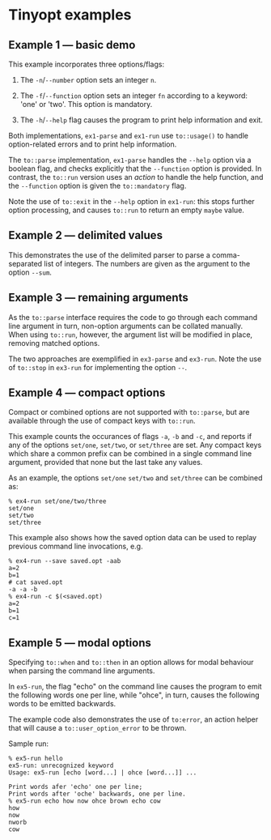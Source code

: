 # Tinyopt examples

## Example 1 — basic demo

This example incorporates three options/flags:

1. The `-n`/`--number` option sets an integer `n`.

2. The `-f`/`--function` option sets an integer `fn` according to a keyword: 'one' or 'two'.
   This option is mandatory.

3. The `-h`/`--help` flag causes the program to print help information and exit.

Both implementations, `ex1-parse` and `ex1-run` use `to::usage()` to handle
option-related errors and to print help information.

The `to::parse` implementation, `ex1-parse` handles the `--help` option via
a boolean flag, and checks explicitly that the `--function` option is provided.
In contrast, the `to::run` version uses an _action_ to handle the help function,
and the `--function` option is given the `to::mandatory` flag.

Note the use of `to::exit` in the `--help` option in `ex1-run`: this
stops further option processing, and causes `to::run` to return an
empty `maybe` value.

## Example 2 — delimited values

This demonstrates the use of the delimited parser to parse a comma-separated
list of integers. The numbers are given as the argument to the option `--sum`.

## Example 3 — remaining arguments

As the `to::parse` interface requires the code to go through each
command line argument in turn, non-option arguments can be collated
manually. When using `to::run`, however, the argument list will
be modified in place, removing matched options.

The two approaches are exemplified in `ex3-parse` and `ex3-run`.
Note the use of `to::stop` in `ex3-run` for implementing the
option `--`.

## Example 4 — compact options

Compact or combined options are not supported with `to::parse`,
but are available through the use of compact keys with `to::run`.

This example counts the occurances of flags `-a`, `-b`
and `-c`, and reports if any of the options `set/one`, `set/two`,
or `set/three` are set. Any compact keys which share a common prefix can be combined
in a single command line argument, provided that none but the last take
any values.

As an example, the options `set/one` `set/two` and `set/three` can be combined as:
```
% ex4-run set/one/two/three
set/one
set/two
set/three
```

This example also shows how the saved option data can be used to
replay previous command line invocations, e.g.
```
% ex4-run --save saved.opt -aab
a=2
b=1
# cat saved.opt
-a -a -b
% ex4-run -c $(<saved.opt)
a=2
b=1
c=1
```
 
## Example 5 — modal options

Specifying `to::when` and `to::then` in an option allows for
modal behaviour when parsing the command line arguments.

In `ex5-run`, the flag "echo" on the command line causes the
program to emit the following words one per line, while "ohce",
in turn, causes the following words to be emitted backwards.

The example code also demonstrates the use of `to:error`, an action helper
that will cause a `to::user_option_error` to be thrown.

Sample run:
```
% ex5-run hello
ex5-run: unrecognized keyword
Usage: ex5-run [echo [word...] | ohce [word...]] ...

Print words afer 'echo' one per line;
Print words after 'oche' backwards, one per line.
% ex5-run echo how now ohce brown echo cow
how
now
nworb
cow
```
```
